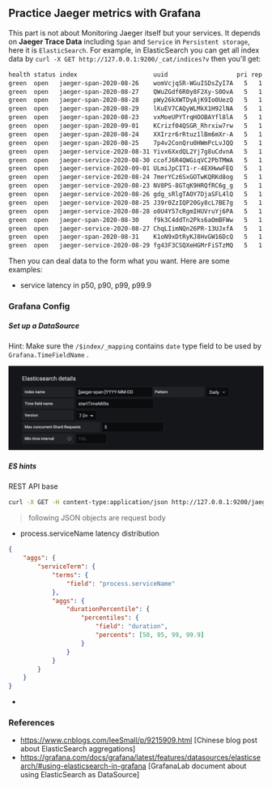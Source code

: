 ## Practice Jaeger metrics with Grafana

This part is not about Monitoring Jaeger itself but your services. It depends on **Jaeger Trace Data** including `Span` and `Service` in `Persistent storage`, here it is `ElasticSearch`. For example, in ElasticSearch you can get all index data by `curl -X GET http://127.0.0.1:9200/_cat/indices?v` then you'll get:

```sh
health status index                     uuid                   pri rep docs.count docs.deleted store.size pri.store.size
green  open   jaeger-span-2020-08-26    womVcjqSR-WGuISDsZyI7A   5   1    4847168            0    604.6mb        302.3mb
green  open   jaeger-span-2020-08-27    QWuZGdf6R0y8F2Xy-S0OvA   5   1    4632384            0    619.4mb        309.7mb
green  open   jaeger-span-2020-08-28    pWy26kXWTDyAjK9Io0UezQ   5   1    9273862            0        1gb          550mb
green  open   jaeger-span-2020-08-29    lKuEV7CAQyWLMkX1H92lNA   5   1    5063631            0    731.1mb        365.6mb
green  open   jaeger-span-2020-08-23    vxMoeUPYTrqHOOBAYfl8lA   5   1     683045            0     59.1mb         29.5mb
green  open   jaeger-span-2020-09-01    KCrizf04QSGR_Rhrxiw7rw   5   1    4819825            0    599.2mb        299.6mb
green  open   jaeger-span-2020-08-24    XXIrzr6rRtuz1lBm6mXr-A   5   1    3556900            0    428.4mb          214mb
green  open   jaeger-span-2020-08-25    7p4v2ConQru0HWmPcLvJQQ   5   1    4727645            0    544.1mb          272mb
green  open   jaeger-service-2020-08-31 Yivx6XxdQL2Yj7g8uCdvnA   5   1       1473           78      546kb        301.4kb
green  open   jaeger-service-2020-08-30 ccofJ6R4QWGiqVC2PbTMWA   5   1        462           23    411.8kb        204.1kb
green  open   jaeger-service-2020-09-01 ULmiJpCIT1-r-4EXHwwFEQ   5   1       1686            1    605.2kb        280.5kb
green  open   jaeger-service-2020-08-24 7merYCz6SxGOTwKQRKd8og   5   1        881           26    445.1kb        216.7kb
green  open   jaeger-service-2020-08-23 NV8PS-8GTqK9HRQfRC6g_g   5   1        193           14    331.6kb        165.8kb
green  open   jaeger-service-2020-08-26 gdg_sRlgTAOY7DjaSFL4lQ   5   1       1386           61    539.5kb          273kb
green  open   jaeger-service-2020-08-25 J39r0ZzIQP20Gy8cL7BE7g   5   1       1036           15    437.9kb        217.2kb
green  open   jaeger-service-2020-08-28 o0U4Y57cRgmIHUVruYj6PA   5   1       1695           84    653.8kb        351.7kb
green  open   jaeger-span-2020-08-30    f9k3C4ddTn2Pks6aOmBFWw   5   1    3312113            0    279.8mb        139.8mb
green  open   jaeger-service-2020-08-27 ChqLIimNQn26PR-13UJxfA   5   1       1080           45    482.8kb        259.8kb
green  open   jaeger-span-2020-08-31    K1oN9xDtRyKJ8HvGW16DcQ   5   1    6322490            0    726.4mb        363.2mb
green  open   jaeger-service-2020-08-29 fg43F3CSQXeHGMrFiSTzMQ   5   1        835           42    460.6kb        246.8kb
```

Then you can deal data to the form what you want. Here are some examples:

* service latency in p50, p90, p99, p99.9

### Grafana Config

##### Set up a DataSource

Hint: Make sure the `/$index/_mapping` contains `date` type field to be used by `Grafana.TimeFieldName` .

![DataSourceConfig](./grafana-ds.png)

##### ES hints

REST API base

```sh
curl -X GET -H content-type:application/json http://127.0.0.1:9200/jaeger-span-2020-08-31/_search?size=0
```

> following JSON objects are request body

* process.serviceName latency distribution

```json
{
    "aggs": {
        "serviceTerm": {
            "terms": {
                "field": "process.serviceName"
            },
            "aggs": {
                "durationPercentile": {
                    "percentiles": {
                        "field": "duration",
                        "percents": [50, 95, 99, 99.9]
                    }
                }
            }
        }
    }
}
```

* 


### References

* https://www.cnblogs.com/leeSmall/p/9215909.html [Chinese blog post about ElasticSearch aggregations]
* https://grafana.com/docs/grafana/latest/features/datasources/elasticsearch/#using-elasticsearch-in-grafana [GrafanaLab document about using ElasticSearch as DataSource]
